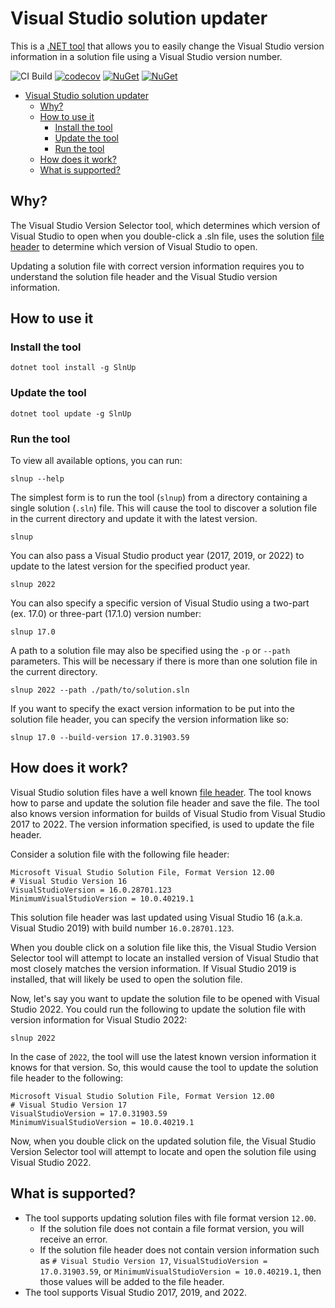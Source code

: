 # Visual Studio solution updater

This is a [.NET tool](https://docs.microsoft.com/en-us/dotnet/core/tools/global-tools)
that allows you to easily change the Visual Studio version information in a
solution file using a Visual Studio version number.

![CI Build](https://github.com/craigktreasure/SlnUp/workflows/SlnUp-CI/badge.svg?branch=main)
[![codecov](https://codecov.io/gh/craigktreasure/SlnUp/branch/main/graph/badge.svg?token=SV8DFLV2H4)](https://codecov.io/gh/craigktreasure/SlnUp)
[![NuGet](https://img.shields.io/nuget/v/SlnUp)](https://www.nuget.org/packages/SlnUp/)
[![NuGet](https://img.shields.io/nuget/dt/SlnUp)](https://www.nuget.org/packages/SlnUp/)

- [Visual Studio solution updater](#visual-studio-solution-updater)
  - [Why?](#why)
  - [How to use it](#how-to-use-it)
    - [Install the tool](#install-the-tool)
    - [Update the tool](#update-the-tool)
    - [Run the tool](#run-the-tool)
  - [How does it work?](#how-does-it-work)
  - [What is supported?](#what-is-supported)

## Why?

The Visual Studio Version Selector tool, which determines which version of
Visual Studio to open when you double-click a .sln file, uses the solution
[file header](https://docs.microsoft.com/visualstudio/extensibility/internals/solution-dot-sln-file?view=vs-2022#file-header)
to determine which version of Visual Studio to open.

Updating a solution file with correct version information requires you to
understand the solution file header and the Visual Studio version information.

## How to use it

### Install the tool

```shell
dotnet tool install -g SlnUp
```

### Update the tool

```shell
dotnet tool update -g SlnUp
```

### Run the tool

To view all available options, you can run:

```shell
slnup --help
```

The simplest form is to run the tool (`slnup`) from a directory containing a
single solution (`.sln`) file. This will cause the tool to discover a solution
file in the current directory and update it with the latest version.

```shell
slnup
```

You can also pass a Visual Studio product year (2017, 2019, or 2022) to update
to the latest version for the specified product year.

```shell
slnup 2022
```

You can also specify a specific version of Visual Studio using a two-part
(ex. 17.0) or three-part (17.1.0) version number:

```shell
slnup 17.0
```

A path to a solution file may also be specified using the `-p` or `--path`
parameters. This will be necessary if there is more than one solution file
in the current directory.

```shell
slnup 2022 --path ./path/to/solution.sln
```

If you want to specify the exact version information to be put into the solution
file header, you can specify the version information like so:

```shell
slnup 17.0 --build-version 17.0.31903.59
```

## How does it work?

Visual Studio solution files have a well known
[file header](https://docs.microsoft.com/visualstudio/extensibility/internals/solution-dot-sln-file?view=vs-2022#file-header).
The tool knows how to parse and update the solution file header and save the
file. The tool also knows version information for builds of Visual Studio from
Visual Studio 2017 to 2022. The version information specified, is used to update
the file header.

Consider a solution file with the following file header:

```
Microsoft Visual Studio Solution File, Format Version 12.00
# Visual Studio Version 16
VisualStudioVersion = 16.0.28701.123
MinimumVisualStudioVersion = 10.0.40219.1
```

This solution file header was last updated using Visual Studio 16 (a.k.a.
Visual Studio 2019) with build number `16.0.28701.123`.

When you double click on a solution file like this, the Visual Studio Version
Selector tool will attempt to locate an installed version of Visual Studio that
most closely matches the version information. If Visual Studio 2019 is installed,
that will likely be used to open the solution file.

Now, let's say you want to update the solution file to be opened with Visual
Studio 2022. You could run the following to update the solution file with
version information for Visual Studio 2022:

```shell
slnup 2022
```

In the case of `2022`, the tool will use the latest known version information
it knows for that version. So, this would cause the tool to update the solution
file header to the following:

```
Microsoft Visual Studio Solution File, Format Version 12.00
# Visual Studio Version 17
VisualStudioVersion = 17.0.31903.59
MinimumVisualStudioVersion = 10.0.40219.1
```

Now, when you double click on the updated solution file, the Visual Studio
Version Selector tool will attempt to locate and open the solution file using
Visual Studio 2022.

## What is supported?

- The tool supports updating solution files with file format version `12.00`.
  - If the solution file does not contain a file format version, you will
    receive an error.
  - If the solution file header does not contain version information such as
    `# Visual Studio Version 17`, `VisualStudioVersion = 17.0.31903.59`, or
    `MinimumVisualStudioVersion = 10.0.40219.1`, then those values will be added
    to the file header.
- The tool supports Visual Studio 2017, 2019, and 2022.
